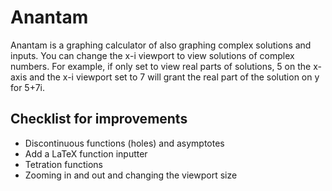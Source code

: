# Anantam
Anantam is a graphing calculator of also graphing complex solutions and inputs.
You can change the x-i viewport to view solutions of complex numbers. For example, if only set to view real parts of solutions, 5 on the x-axis and the x-i viewport set to 7 will grant the real part of the solution on y for 5+7i.

## Checklist for improvements
* Discontinuous functions (holes) and asymptotes
* Add a LaTeX function inputter
* Tetration functions
* Zooming in and out and changing the viewport size
